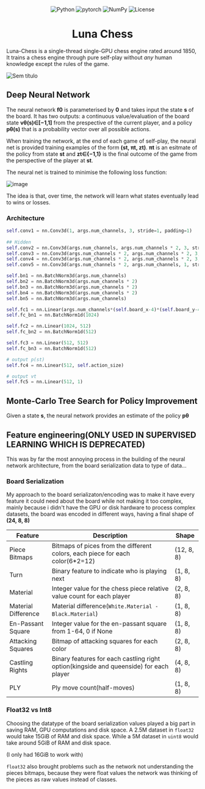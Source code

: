<div align="center">

![Python](https://img.shields.io/badge/python-3670A0?style=for-the-badge&logo=python&logoColor=ffdd54)
![pytorch](https://img.shields.io/badge/PyTorch-EE4C2C?style=for-the-badge&logo=pytorch&logoColor=white)
![NumPy](https://img.shields.io/badge/numpy-%23013243.svg?style=for-the-badge&logo=numpy&logoColor=white)
![License](https://img.shields.io/github/license/R3nzTheCodeGOD/R3nzSkin.svg?style=for-the-badge)

# Luna Chess
</div>
Luna-Chess is a single-thread single-GPU chess engine rated around 1850, It trains a chess engine through pure self-play without <i>any</i> human knowledge except the rules of the game.

![Sem título](https://user-images.githubusercontent.com/62669782/233196743-ed90f2c3-7e2d-4a42-a469-b344e99115a4.png)


<p>

<p>

## Deep Neural Network
The neural network **f0** is parameterised by **0** and takes input the state **s** of the board. It has two outputs: a continuous value/evaluation of the board state **vθ(s)∈[−1,1]** from the prespective of the current player, and a policy **pθ(s)** that is a probability vector over all possible actions.

When training the network, at the end of each game of self-play, the neural net is provided training examples of the form **(st, πt, zt)**. **πt** is an esitmate of the policy from state **st** and **zt∈{−1,1}** is the final outcome of the game from the perspective of the player at **st**.

The neural net is trained to minimise the following loss function:

![image](https://user-images.githubusercontent.com/62669782/236341753-92420ce8-1636-46f3-900f-0d2407d1c38e.png)


The idea is that, over time, the network will learn what states eventually lead to wins or losses.

### Architecture
```python
self.conv1 = nn.Conv3d(1, args.num_channels, 3, stride=1, padding=1)
        
## Hidden
self.conv2 = nn.Conv3d(args.num_channels, args.num_channels * 2, 3, stride=1, padding=1)
self.conv3 = nn.Conv3d(args.num_channels * 2, args.num_channels * 2, 3, stride=1)
self.conv4 = nn.Conv3d(args.num_channels * 2, args.num_channels * 2, 3, stride=1)
self.conv5 = nn.Conv3d(args.num_channels * 2, args.num_channels, 1, stride=1)

self.bn1 = nn.BatchNorm3d(args.num_channels)
self.bn2 = nn.BatchNorm3d(args.num_channels * 2)
self.bn3 = nn.BatchNorm3d(args.num_channels * 2)
self.bn4 = nn.BatchNorm3d(args.num_channels * 2)
self.bn5 = nn.BatchNorm3d(args.num_channels)

self.fc1 = nn.Linear(args.num_channels*(self.board_x-4)*(self.board_y-4)*(self.board_z-4), 1024) #4096 -> 1024
self.fc_bn1 = nn.BatchNorm1d(1024)

self.fc2 = nn.Linear(1024, 512)
self.fc_bn2 = nn.BatchNorm1d(512)

self.fc3 = nn.Linear(512, 512)
self.fc_bn3 = nn.BatchNorm1d(512)

# output p(st)
self.fc4 = nn.Linear(512, self.action_size)

# output vt
self.fc5 = nn.Linear(512, 1)
```

## Monte-Carlo Tree Search for Policy Improvement
Given a state **s**, the neural network provides an estimate of the policy **pθ**

## Feature engineering(ONLY USED IN SUPERVISED LEARNING WHICH IS DEPRECATED)
This was by far the most annoying process in the building of the neural network architecture, from the board serialization data to type of data...

### Board Serialization
My approach to the board serializaton/encoding was to make it have every feature it could need about the board while not making it too complex, mainly because i didn't have the GPU or disk hardware to process complex datasets, the board was encoded in different ways, having a final shape of <b>(24, 8, 8)</b>

| Feature | Description | Shape |
| --- | --- | --- |
| Piece Bitmaps | Bitmaps of pices from the different colors, each piece for each color(6*2=12) | (12, 8, 8) |
| Turn | Binary feature to indicate who is playing next | (1, 8, 8) |
| Material | Integer value for the chess piece relative value count for each player | (2, 8, 8) |
| Material Difference | Material difference(`White.Material - Black.Material`) | (1, 8, 8) |
| En-Passant Square | Integer value for the en-passant square from 1-64, 0 if None | (1, 8, 8) |
| Attacking Squares | Bitmap of attacking squares for each color | (2, 8, 8) |
| Castling Rights | Binary features for each castling right option(kingside and queenside) for each player | (4, 8, 8) |
| PLY | Ply move count(half-moves) | (1, 8, 8)

### Float32 vs Int8
Choosing the datatype of the board serialization values played a big part in saving RAM, GPU computations and disk space.
A 2.5M dataset in `float32` would take 15GiB of RAM and disk space.
While a 5M dataset in `uint8` would take around 5GiB of RAM and disk space.

(I only had 16GiB to work with)

`float32` also brought problems such as the network not understanding the pieces bitmaps, because they were float values the network was thinking of the pieces as raw values instead of classes.

